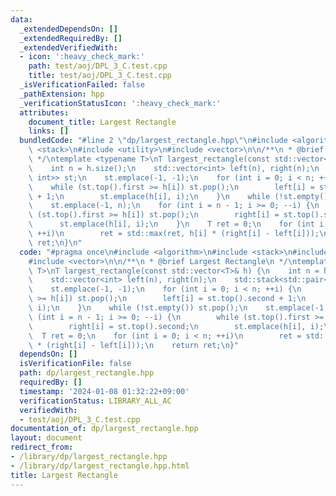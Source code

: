 ```yaml
---
data:
  _extendedDependsOn: []
  _extendedRequiredBy: []
  _extendedVerifiedWith:
  - icon: ':heavy_check_mark:'
    path: test/aoj/DPL_3_C.test.cpp
    title: test/aoj/DPL_3_C.test.cpp
  _isVerificationFailed: false
  _pathExtension: hpp
  _verificationStatusIcon: ':heavy_check_mark:'
  attributes:
    document_title: Largest Rectangle
    links: []
  bundledCode: "#line 2 \"dp/largest_rectangle.hpp\"\n#include <algorithm>\n#include\
    \ <stack>\n#include <utility>\n#include <vector>\n\n/**\n * @brief Largest Rectangle\n\
    \ */\ntemplate <typename T>\nT largest_rectangle(const std::vector<T>& h) {\n\
    \    int n = h.size();\n    std::vector<int> left(n), right(n);\n    std::stack<std::pair<T,\
    \ int>> st;\n    st.emplace(-1, -1);\n    for (int i = 0; i < n; ++i) {\n    \
    \    while (st.top().first >= h[i]) st.pop();\n        left[i] = st.top().second\
    \ + 1;\n        st.emplace(h[i], i);\n    }\n    while (!st.empty()) st.pop();\n\
    \    st.emplace(-1, n);\n    for (int i = n - 1; i >= 0; --i) {\n        while\
    \ (st.top().first >= h[i]) st.pop();\n        right[i] = st.top().second;\n  \
    \      st.emplace(h[i], i);\n    }\n    T ret = 0;\n    for (int i = 0; i < n;\
    \ ++i)\n        ret = std::max(ret, h[i] * (right[i] - left[i]));\n    return\
    \ ret;\n}\n"
  code: "#pragma once\n#include <algorithm>\n#include <stack>\n#include <utility>\n\
    #include <vector>\n\n/**\n * @brief Largest Rectangle\n */\ntemplate <typename\
    \ T>\nT largest_rectangle(const std::vector<T>& h) {\n    int n = h.size();\n\
    \    std::vector<int> left(n), right(n);\n    std::stack<std::pair<T, int>> st;\n\
    \    st.emplace(-1, -1);\n    for (int i = 0; i < n; ++i) {\n        while (st.top().first\
    \ >= h[i]) st.pop();\n        left[i] = st.top().second + 1;\n        st.emplace(h[i],\
    \ i);\n    }\n    while (!st.empty()) st.pop();\n    st.emplace(-1, n);\n    for\
    \ (int i = n - 1; i >= 0; --i) {\n        while (st.top().first >= h[i]) st.pop();\n\
    \        right[i] = st.top().second;\n        st.emplace(h[i], i);\n    }\n  \
    \  T ret = 0;\n    for (int i = 0; i < n; ++i)\n        ret = std::max(ret, h[i]\
    \ * (right[i] - left[i]));\n    return ret;\n}"
  dependsOn: []
  isVerificationFile: false
  path: dp/largest_rectangle.hpp
  requiredBy: []
  timestamp: '2024-01-08 01:32:22+09:00'
  verificationStatus: LIBRARY_ALL_AC
  verifiedWith:
  - test/aoj/DPL_3_C.test.cpp
documentation_of: dp/largest_rectangle.hpp
layout: document
redirect_from:
- /library/dp/largest_rectangle.hpp
- /library/dp/largest_rectangle.hpp.html
title: Largest Rectangle
---
```

